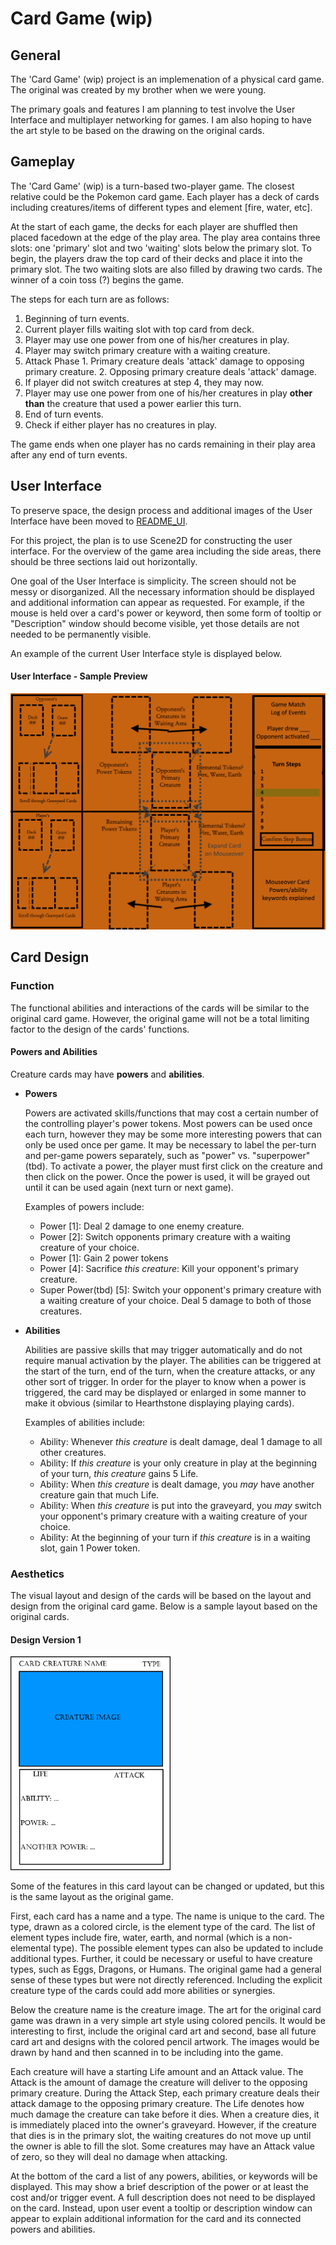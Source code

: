 # Card Game (wip)
## General
The 'Card Game' (wip) project is an implemenation of a physical card game. The original was created by my brother when we were young.

The primary goals and features I am planning to test involve the User Interface and multiplayer networking for games. I am also hoping to have the art style to be based on the drawing on the original cards.

## Gameplay

The 'Card Game' (wip) is a turn-based two-player game. The closest relative could be the Pokemon card game. Each player has a deck of cards including creatures/items of different types and element [fire, water, etc].

At the start of each game, the decks for each player are shuffled then placed facedown at the edge of the play area. The play area contains three slots: one 'primary' slot and two 'waiting' slots below the primary slot. To begin, the players draw the top card of their decks and place it into the primary slot. The two waiting slots are also filled by drawing two cards. The winner of a coin toss (?) begins the game.



The steps for each turn are as follows:

  1. Beginning of turn events.
  2. Current player fills waiting slot with top card from deck.
  3. Player may use one power from one of his/her creatures in play.
  4. Player may switch primary creature with a waiting creature.
  5. Attack Phase
    1. Primary creature deals 'attack' damage to opposing primary creature.
    2. Opposing primary creature deals 'attack' damage.
  6. If player did not switch creatures at step 4, they may now.
  7. Player may use one power from one of his/her creatures in play **other than** the creature that used a power earlier this turn.
  8. End of turn events.
  9. Check if either player has no creatures in play.

The game ends when one player has no cards remaining in their play area after any end of turn events.

## User Interface

To preserve space, the design process and additional images of the User Interface have been moved to [README_UI](README_UI.md).

For this project, the plan is to use Scene2D for constructing the user interface. For the overview of the game area including the side areas, there should be three sections laid out horizontally.

One goal of the User Interface is simplicity. The screen should not be messy or disorganized. All the necessary information should be displayed and additional information can appear as requested. For example, if the mouse is held over a card's power or keyword, then some form of tooltip or "Description" window should become visible, yet those details are not needed to be permanently visible.

An example of the current User Interface style is displayed below.

#### User Interface - Sample Preview
<img src="screenshots/cardgame-infographic-4.png" alt="Card Game sample view layout version 4" width="512"/>

## Card Design

### Function

The functional abilities and interactions of the cards will be similar to the original card game. However, the original game will not be a total limiting factor to the design of the cards' functions.

#### Powers and Abilities
Creature cards may have **powers** and **abilities**.

* **Powers**

  Powers are activated skills/functions that may cost a certain number of the controlling player's power tokens. Most powers can be used once each turn, however they may be some more interesting powers that can only be used once per game. It may be necessary to label the per-turn and per-game powers separately, such as "power" vs. "superpower" (tbd). To activate a power, the player must first click on the creature and then click on the power. Once the power is used, it will be grayed out until it can be used again (next turn or next game).

  Examples of powers include:
   * Power [1]: Deal 2 damage to one enemy creature.
   * Power [2]: Switch opponents primary creature with a waiting creature of your choice.
   * Power [1]: Gain 2 power tokens
   * Power [4]: Sacrifice *this creature*: Kill your opponent's primary creature.
   * Super Power(tbd) [5]: Switch your opponent's primary creature with a waiting creature of your choice. Deal 5 damage to both of those creatures.


* **Abilities**

  Abilities are passive skills that may trigger automatically and do not require manual activation by the player. The abilities can be triggered at the start of the turn, end of the turn, when the creature attacks, or any other sort of trigger. In order for the player to know when a power is triggered, the card may be displayed or enlarged in some manner to make it obvious (similar to Hearthstone displaying playing cards).

  Examples of abilities include:
   * Ability: Whenever *this creature* is dealt damage, deal 1 damage to all other creatures.
   * Ability: If *this creature* is your only creature in play at the beginning of your turn, *this creature* gains 5 Life.
   * Ability: When *this creature* is dealt damage, you *may* have another creature gain that much Life.
   * Ability: When *this creature* is put into the graveyard, you *may* switch your opponent's primary creature with a waiting creature of your choice.
   * Ability: At the beginning of your turn if *this creature* is in a waiting slot, gain 1 Power token.


### Aesthetics

The visual layout and design of the cards will be based on the layout and design from the original card game. Below is a sample layout based on the original cards.

#### Design Version 1
<img src="screenshots/card-design-1.png" alt="Card Design version 1" width="256"/>

Some of the features in this card layout can be changed or updated, but this is the same layout as the original game.

First, each card has a name and a type. The name is unique to the card. The type, drawn as a colored circle, is the element type of the card. The list of element types include fire, water, earth, and normal (which is a non-elemental type). The possible element types can also be updated to include additional types. Further, it could be necessary or useful to have creature types, such as Eggs, Dragons, or Humans. The original game had a general sense of these types but were not directly referenced. Including the explicit creature type of the cards could add more abilities or synergies.

Below the creature name is the creature image. The art for the original card game was drawn in a very simple art style using colored pencils. It would be interesting to first, include the original card art and second, base all future card art and designs with the colored pencil artwork. The  images would be drawn by hand and then scanned in to be including into the game.

Each creature will have a starting Life amount and an Attack value. The Attack is the amount of damage the creature will deliver to the opposing primary creature. During the Attack Step, each primary creature deals their attack damage to the opposing primary creature. The Life denotes how much damage the creature can take before it dies. When a creature dies, it is immediately placed into the owner's graveyard. However, if the creature that dies is in the primary slot, the waiting creatures do not move up until the owner is able to fill the slot. Some creatures may have an Attack value of zero, so they will deal no damage when attacking.

At the bottom of the card a list of any powers, abilities, or keywords will be displayed. This may show a brief description of the power or at least the cost and/or trigger event. A full description does not need to be displayed on the card. Instead, upon user event a tooltip or description window can appear to explain additional information for the card and its connected powers and abilities.
